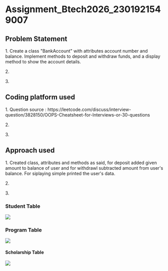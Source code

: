# Assignment_Btech2026_2301921549007
<h2>Problem Statement</h2>
<p>1. Create a class "BankAccount" with attributes account number and balance. Implement methods to deposit and withdraw funds, and a display method to show the account details.</p>
<p>2.</p>
<p>3.</p>

<h2>Coding platform used</h2>
<p>1. Question source : https://leetcode.com/discuss/interview-question/3828150/OOPS-Cheatsheet-for-Interviews-or-30-questions</p>
<p>2.</p>
<p>3.</p>

<h2>Approach used</h2>
<p>1. Created class, attributes and methods as said, for deposit added given amount to balance of user and for withdrawl subtracted amount from user's balance. For siplaying simple printed the user's data.</p>
<p>2.</p>
<p>3.</p>
<h3>Student Table</h3>
<img src="https://github.com/user-attachments/assets/7c5436da-2ede-4aae-aa3b-c0e5261cd6c3">
<h3>Program Table</h3>
<img src="https://github.com/user-attachments/assets/13cf2faf-79d1-4245-9716-50915106eb0f">
<h4>Scholarship Table</h4>
<img src="https://github.com/user-attachments/assets/a5910cb6-7a6f-409b-afa4-01c46cdea418">

